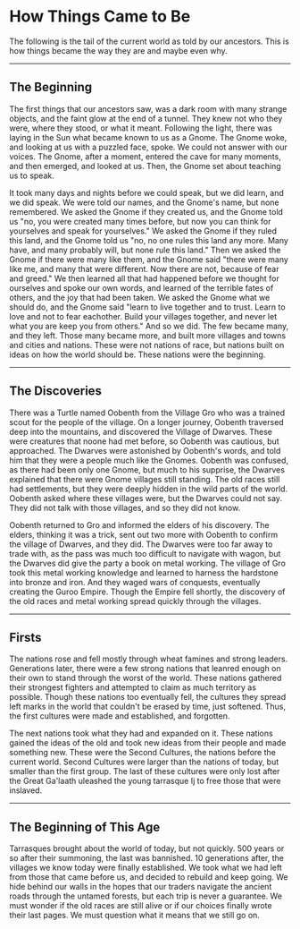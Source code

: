 # How Things Came to Be

The following is the tail of the current world as told by our ancestors. This is how things became the way they are and maybe even why.

---
## The Beginning

The first things that our ancestors saw, was a dark room with many strange objects, and the faint glow at the end of a tunnel. They knew not who they were, where they stood, or what it meant. Following the light, there was laying in the Sun what became known to us as a Gnome. The Gnome woke, and looking at us with a puzzled face, spoke. We could not answer with our voices. The Gnome, after a moment, entered the cave for many moments, and then emerged, and looked at us. Then, the Gnome set about teaching us to speak.

It took many days and nights before we could speak, but we did learn, and we did speak. We were told our names, and the Gnome's name, but none remembered. We asked the Gnome if they created us, and the Gnome told us "no, you were created many times before, but now you can think for yourselves and speak for yourselves." We asked the Gnome if they ruled this land, and the Gnome told us "no, no one rules this land any more. Many have, and many probably will, but none rule this land." Then we asked the Gnome if there were many like them, and the Gnome said "there were many like me, and many that were different. Now there are not, because of fear and greed." We then learned all that had happened before we thought for ourselves and spoke our own words, and learned of the terrible fates of others, and the joy that had been taken. We asked the Gnome what we should do, and the Gnome said "learn to live together and to trust. Learn to love and not to fear eachother. Build your villages together, and never let what you are keep you from others." And so we did. The few became many, and they left. Those many became more, and built more villages and towns and cities and nations. These were not nations of race, but nations built on ideas on how the world should be. These nations were the beginning.

---
## The Discoveries 

There was a Turtle named Oobenth from the Village Gro who was a trained scout for the people of the village. On a longer journey, Oobenth traversed deep into the mountains, and discovered the Village of Dwarves. These were creatures that noone had met before, so Oobenth was cautious, but approached. The Dwarves were astonished by Oobenth's words, and told him that they were a people much like the Gnomes. Oobenth was confused, as there had been only one Gnome, but much to his supprise, the Dwarves explained that there were Gnome villages still standing. The old races still had settlements, but they were deeply hidden in the wild parts of the world. Oobenth asked where these villages were, but the Dwarves could not say. They did not talk with those villages, and so they did not know. 

Oobenth returned to Gro and informed the elders of his discovery. The elders, thinking it was a trick, sent out two more with Oobenth to confirm the village of Dwarves, and they did. The Dwarves were too far away to trade with, as the pass was much too difficult to navigate with wagon, but the Dwarves did give the party a book on metal working. The village of Gro took this metal working knowledge and learned to harness the hardstone into bronze and iron. And they waged wars of conquests, eventually creating the Guroo Empire. Though the Empire fell shortly, the discovery of the old races and metal working spread quickly through the villages.

---
## Firsts

The nations rose and fell mostly through wheat famines and strong leaders. Generations later, there were a few strong nations that leanred enough on their own to stand through the worst of the world. These nations gathered their strongest fighters and attempted to claim as much territory as possible. Though these nations too eventually fell, the cultures they spread left marks in the world that couldn't be erased by time, just softened. Thus, the first cultures were made and established, and forgotten.

The next nations took what they had and expanded on it. These nations gained the ideas of the old and took new ideas from their people and made something new. These were the Second Cultures, the nations before the current world. Second Cultures were larger than the nations of today, but smaller than the first group. The last of these cultures were only lost after the Great Ga'laath uleashed the young tarrasque Ij to free those that were inslaved.

---
## The Beginning of This Age

Tarrasques brought about the world of today, but not quickly. 500 years or so after their summoning, the last was bannished. 10 generations after, the villages we know today were finally established. We took what we had left from those that came before us, and decided to rebuild and keep going. We hide behind our walls in the hopes that our traders navigate the ancient roads through the untamed forests, but each trip is never a guarantee. We must wonder if the old races are still alive or if our choices finally wrote their last pages. We must question what it means that we still go on.
  